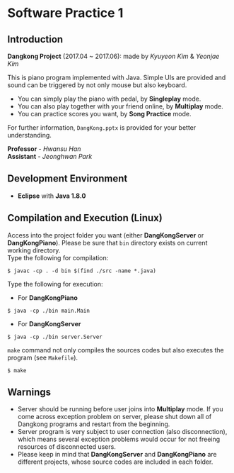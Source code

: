 # Software Practice 1

## Introduction
**Dangkong Project** (2017.04 ~ 2017.06): made by *Kyuyeon Kim* & *Yeonjae Kim*

This is piano program implemented with Java. Simple UIs are provided and sound can be triggered by not only mouse but also keyboard.
- You can simply play the piano with pedal, by **Singleplay** mode.
- You can also play together with your friend online, by **Multiplay** mode.
- You can practice scores you want, by **Song Practice** mode.

For further information, `DangKong.pptx` is provided for your better understanding.

**Professor** - *Hwansu Han*<br>
**Assistant** - *Jeonghwan Park*

## Development Environment
- **Eclipse** with **Java 1.8.0**

## Compilation and Execution (Linux)
Access into the project folder you want (either **DangKongServer** or **DangKongPiano**). Please be sure that `bin` directory exists on current working directory.<br>
Type the following for compilation:
```
$ javac -cp . -d bin $(find ./src -name *.java)
```
Type the following for execution:
- For **DangKongPiano**
```
$ java -cp ./bin main.Main
```
- For **DangKongServer**
```
$ java -cp ./bin server.Server
```
`make` command not only compiles the sources codes but also executes the program (see `Makefile`).
```
$ make
```

## Warnings
- Server should be running before user joins into **Multiplay** mode. If you come across exception problem on server, please shut down all of Dangkong programs and restart from the beginning.
- Server program is very subject to user connection (also disconnection), which means several exception problems would occur for not freeing resources of disconnected users.
- Please keep in mind that **DangKongServer** and **DangKongPiano** are different projects, whose source codes are included in each folder.
